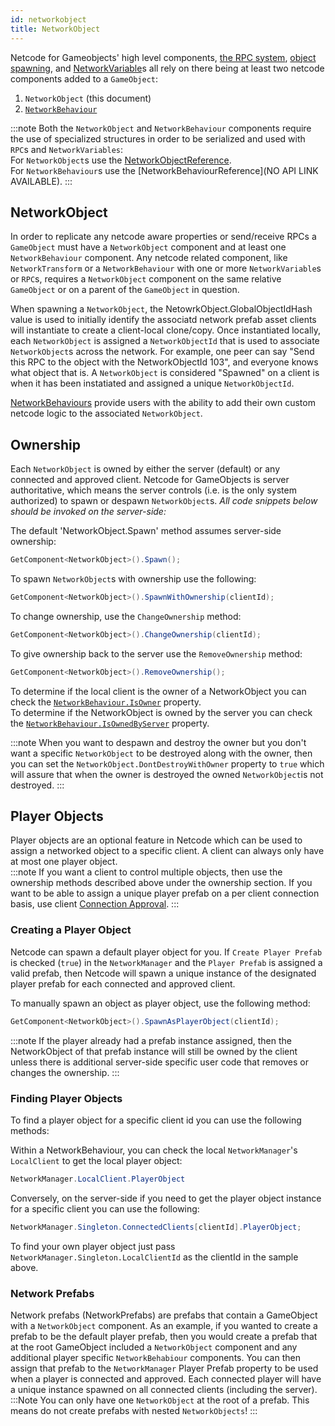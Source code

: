 ```yaml
---
id: networkobject
title: NetworkObject
---
```


Netcode for Gameobjects' high level components, [the RPC system](https://docs-multiplayer.unity3d.com/netcode/current/advanced-topics/messaging-system), [object spawning](https://docs-multiplayer.unity3d.com/netcode/current/basics/object-spawning), and [NetworkVariable](https://docs-multiplayer.unity3d.com/netcode/current/basics/networkvariable)s all rely on there being at least two netcode components added to a `GameObject`: 
1. `NetworkObject` (this document)
2. [`NetworkBehaviour`](networkbehaviour.md)

:::note
Both the `NetworkObject` and `NetworkBehaviour` components require the use of specialized structures in order to be serialized and used with `RPC`s and `NetworkVariables`:<br>
For `NetworkObject`s use the [NetworkObjectReference](https://docs-multiplayer.unity3d.com/netcode/current/api/Unity.Netcode.NetworkObjectReference).<br>
For `NetworkBehaviour`s use the [NetworkBehaviourReference](NO API LINK AVAILABLE).
:::

## NetworkObject

In order to replicate any netcode aware properties or send/receive RPCs a `GameObject` must have a `NetworkObject` component and at least one `NetworkBehaviour` component.  Any netcode related component, like `NetworkTransform` or a `NetworkBehaviour` with one or more `NetworkVariable`s or `RPC`s, requires a `NetworkObject` component on the same relative `GameObject` or on a parent of the `GameObject` in question.

When spawning a `NetworkObject`, the NetowrkObject.GlobalObjectIdHash value is used to initially identify the associatd network prefab asset clients will instantiate to create a client-local clone/copy.  Once instantiated locally, each `NetworkObject` is assigned a `NetworkObjectId` that is used to associate `NetworkObject`s across the network. For example, one peer can say "Send this RPC to the object with the NetworkObjectId 103", and everyone knows what object that is. A `NetworkObject` is considered "Spawned" on a client is when it has been instatiated and assigned a unique `NetworkObjectId`. <br>

[NetworkBehaviours](networkbehaviour.md) provide users with the ability to add their own custom netcode logic to the associated `NetworkObject`.

## Ownership

Each `NetworkObject` is owned by either the server (default) or any connected and approved client.  Netcode for GameObjects is server authoritative, which means the server controls (i.e. is the only system authorized) to spawn or despawn `NetworkObject`s.  _All code snippets below should be invoked on the server-side:_

The default 'NetworkObject.Spawn' method assumes server-side ownership:
```csharp
GetComponent<NetworkObject>().Spawn();
```

To spawn `NetworkObject`s with ownership use the following:
```csharp
GetComponent<NetworkObject>().SpawnWithOwnership(clientId);
```

To change ownership, use the `ChangeOwnership` method:

```csharp
GetComponent<NetworkObject>().ChangeOwnership(clientId);
```

To give ownership back to the server use the `RemoveOwnership` method:

```csharp
GetComponent<NetworkObject>().RemoveOwnership();
```

To determine if the local client is the owner of a NetworkObject you can check the [`NetworkBehaviour.IsOwner`](https://docs-multiplayer.unity3d.com/netcode/current/api/Unity.Netcode.NetworkBehaviour#isowner) property.
<br>
To determine if the NetworkObject is owned by the server you can check the [`NetworkBehaviour.IsOwnedByServer`](https://docs-multiplayer.unity3d.com/netcode/current/api/Unity.Netcode.NetworkBehaviour#isownedbyserver) property.<br>

:::note
When you want to despawn and destroy the owner but you don't want a specific `NetworkObject` to be destroyed along with the owner, then you can set the `NetworkObject.DontDestroyWithOwner` property to `true` which will assure that when the owner is destroyed the owned `NetworkObject`is not destroyed.
:::

## Player Objects

Player objects are an optional feature in Netcode which can be used to assign a networked object to a specific client. A client can always only have at most one player object.<br>
:::note
If you want a client to control multiple objects, then use the ownership methods described above under the ownership section.
If you want to be able to assign a unique player prefab on a per client connection basis, use client [Connection Approval](https://docs-multiplayer.unity3d.com/netcode/current/getting-started/connection-approval).
:::

### Creating a Player Object

Netcode can spawn a default player object for you. If `Create Player Prefab` is checked (`true`) in the `NetworkManager` and the `Player Prefab` is assigned a valid prefab, then Netcode will spawn a unique instance of the designated player prefab for each connected and approved client.

To manually spawn an object as player object, use the following method:
```csharp
GetComponent<NetworkObject>().SpawnAsPlayerObject(clientId);
```
:::note
If the player already had a prefab instance assigned, then the NetworkObject of that prefab instance will still be owned by the client unless there is additional server-side specific user code that removes or changes the ownership.
:::

### Finding Player Objects

To find a player object for a specific client id you can use the following methods:

Within a NetworkBehaviour, you can check the local `NetworkManager`'s `LocalClient` to get the local player object:
```csharp
NetworkManager.LocalClient.PlayerObject
```

Conversely, on the server-side if you need to get the player object instance for a specific client you can use the following:
```csharp
NetworkManager.Singleton.ConnectedClients[clientId].PlayerObject;
```

To find your own player object just pass `NetworkManager.Singleton.LocalClientId` as the clientId in the sample above.

### Network Prefabs
Network prefabs (NetworkPrefabs) are prefabs that contain a GameObject with a `NetworkObject` component.  As an example, if you wanted to create a prefab to be the default player prefab, then you would create a prefab that at the root GameObject included a `NetworkObject` component and any additional player specific `NetworkBehabiour` components.  You can then assign that prefab to the `NetworkManager` Player Prefab property to be used when a player is connected and approved.  Each connected player will have a unique instance spawned on all connected clients (including the server).
:::Note
  You can only have one `NetworkObject` at the root of a prefab.  This means do not create prefabs with nested `NetworkObjects`!
:::
